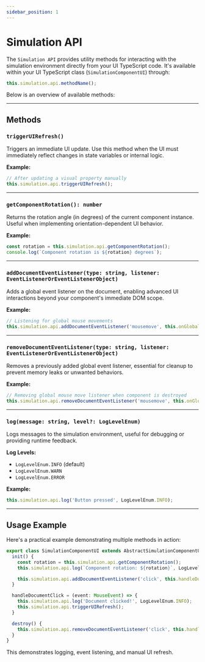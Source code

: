 ```yaml
---
sidebar_position: 1
---
```


# Simulation API

The `Simulation API` provides utility methods for interacting with the simulation environment directly from your UI TypeScript code. It's available within your UI TypeScript class (`SimulationComponentUI`) through:

```typescript
this.simulation.api.methodName();
```

Below is an overview of available methods:

---

## Methods

### `triggerUIRefresh()`

Triggers an immediate UI update. Use this method when the UI must immediately reflect changes in state variables or internal logic.

**Example:**

```typescript
// After updating a visual property manually
this.simulation.api.triggerUIRefresh();
```

---

### `getComponentRotation(): number`

Returns the rotation angle (in degrees) of the current component instance. Useful when implementing orientation-dependent UI behavior.

**Example:**

```typescript
const rotation = this.simulation.api.getComponentRotation();
console.log(`Component rotation is ${rotation} degrees`);
```

---

### `addDocumentEventListener(type: string, listener: EventListenerOrEventListenerObject)`

Adds a global event listener on the document, enabling advanced UI interactions beyond your component's immediate DOM scope.

**Example:**

```typescript
// Listening for global mouse movements
this.simulation.api.addDocumentEventListener('mousemove', this.onGlobalMouseMove);
```

---

### `removeDocumentEventListener(type: string, listener: EventListenerOrEventListenerObject)`

Removes a previously added global event listener, essential for cleanup to prevent memory leaks or unwanted behaviors.

**Example:**

```typescript
// Removing global mouse move listener when component is destroyed
this.simulation.api.removeDocumentEventListener('mousemove', this.onGlobalMouseMove);
```

---

### `log(message: string, level?: LogLevelEnum)`

Logs messages to the simulation environment, useful for debugging or providing runtime feedback.

**Log Levels:**
- `LogLevelEnum.INFO` (default)
- `LogLevelEnum.WARN`
- `LogLevelEnum.ERROR`

**Example:**

```typescript
this.simulation.api.log('Button pressed', LogLevelEnum.INFO);
```

---

## Usage Example

Here's a practical example demonstrating multiple methods in action:

```typescript
export class SimulationComponentUI extends AbstractSimulationComponentUI {
  init() {
    const rotation = this.simulation.api.getComponentRotation();
    this.simulation.api.log(`Component rotation: ${rotation}`, LogLevelEnum.INFO);

    this.simulation.api.addDocumentEventListener('click', this.handleDocumentClick);
  }

  handleDocumentClick = (event: MouseEvent) => {
    this.simulation.api.log('Document clicked!', LogLevelEnum.INFO);
    this.simulation.api.triggerUIRefresh();
  }

  destroy() {
    this.simulation.api.removeDocumentEventListener('click', this.handleDocumentClick);
  }
}
```

This demonstrates logging, event listening, and manual UI refresh.